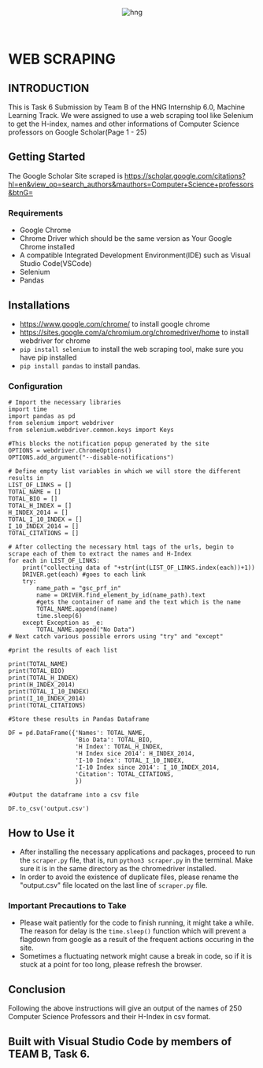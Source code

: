 <div align="center">

![hng](https://res.cloudinary.com/iambeejayayo/image/upload/v1554240066/brand-logo.png)

<br>

</div>

# WEB SCRAPING

## INTRODUCTION
This is Task 6 Submission by Team B of the HNG Internship 6.0, Machine Learning Track. We were assigned to use a web scraping tool like Selenium to get the H-index, names and other informations of Computer Science professors on Google Scholar(Page 1 - 25)

## Getting Started
The Google Scholar Site scraped is https://scholar.google.com/citations?hl=en&view_op=search_authors&mauthors=Computer+Science+professors&btnG=

### Requirements
- Google Chrome
- Chrome Driver which should be the same version as Your Google Chrome installed
- A compatible Integrated Development Environment(IDE) such as Visual Studio Code(VSCode)
- Selenium
- Pandas

## Installations
- https://www.google.com/chrome/ to install google chrome
- https://sites.google.com/a/chromium.org/chromedriver/home to install webdriver for chrome
- ```pip install selenium``` to install the web scraping tool, make sure you have pip installed
- ```pip install pandas``` to install pandas.

### Configuration

```
# Import the necessary libraries
import time
import pandas as pd
from selenium import webdriver
from selenium.webdriver.common.keys import Keys 
```

```
#This blocks the notification popup generated by the site
OPTIONS = webdriver.ChromeOptions()
OPTIONS.add_argument("--disable-notifications")
```

```
# Define empty list variables in which we will store the different results in
LIST_OF_LINKS = []
TOTAL_NAME = []
TOTAL_BIO = []
TOTAL_H_INDEX = []
H_INDEX_2014 = []
TOTAL_I_10_INDEX = []
I_10_INDEX_2014 = []
TOTAL_CITATIONS = []
```

```
# After collecting the necessary html tags of the urls, begin to scrape each of them to extract the names and H-Index
for each in LIST_OF_LINKS:
    print("collecting data of "+str(int(LIST_OF_LINKS.index(each))+1))
    DRIVER.get(each) #goes to each link
    try:
        name_path = "gsc_prf_in"
        name = DRIVER.find_element_by_id(name_path).text
        #gets the container of name and the text which is the name
        TOTAL_NAME.append(name)
        time.sleep(6)
    except Exception as _e:
        TOTAL_NAME.append("No Data")
# Next catch various possible errors using "try" and "except"
```

```
#print the results of each list

print(TOTAL_NAME)
print(TOTAL_BIO)
print(TOTAL_H_INDEX)
print(H_INDEX_2014)
print(TOTAL_I_10_INDEX)
print(I_10_INDEX_2014)
print(TOTAL_CITATIONS)
```

```
#Store these results in Pandas Dataframe

DF = pd.DataFrame({'Names': TOTAL_NAME,
                   'Bio Data': TOTAL_BIO,
                   'H Index': TOTAL_H_INDEX,
                   'H Index sice 2014': H_INDEX_2014,
                   'I-10 Index': TOTAL_I_10_INDEX,
                   'I-10 Index since 2014': I_10_INDEX_2014,
                   'Citation': TOTAL_CITATIONS,
                   })  
```    

```
#Output the dataframe into a csv file

DF.to_csv('output.csv') 
```

## How to Use it
- After installing the necessary applications and packages, proceed to run the `scraper.py` file, that is, run `python3 scraper.py` in the terminal. Make sure it is in the same directory as the chromedriver installed.
- In order to avoid the existence of duplicate files, please rename the "output.csv" file located on the last line of `scraper.py` file.

### Important Precautions to Take
-  Please wait patiently for the code to finish running, it might take a while.
The reason for delay is the `time.sleep()` function which will prevent a flagdown from google as a result of the frequent actions occuring in the site.
-  Sometimes a fluctuating network might cause a break in code, so if it is stuck at a
point for too long, please refresh the browser.


## Conclusion
Following the above instructions will give an output of the names of 250 Computer Science Professors and their H-Index in csv format.



## Built with Visual Studio Code by members of TEAM B, Task 6.

